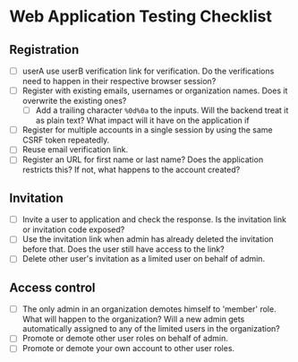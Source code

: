 # Web Application Testing Checklist

## Registration
- [ ] userA use userB verification link for verification. Do the verifications need to happen in their respective browser session?
- [ ] Register with existing emails, usernames or organization names. Does it overwrite the existing ones?
  - [ ] Add a trailing character `%0d%0a` to the inputs. Will the backend treat it as plain text? What impact will it have on the application if 
- [ ] Register for multiple accounts in a single session by using the same CSRF token repeatedly.
- [ ] Reuse email verification link.
- [ ] Register an URL for first name or last name? Does the application restricts this? If not, what happens to the account created?

## Invitation
- [ ] Invite a user to application and check the response. Is the invitation link or invitation code exposed?
- [ ] Use the invitation link when admin has already deleted the invitation before that. Does the user still have access to the link?
- [ ] Delete other user's invitation as a limited user on behalf of admin.

## Access control
- [ ] The only admin in an organization demotes himself to 'member' role. What will happen to the organization? Will a new admin gets automatically assigned to any of the limited users in the organization?
- [ ] Promote or demote other user roles on behalf of admin.
- [ ] Promote or demote your own account to other user roles.
